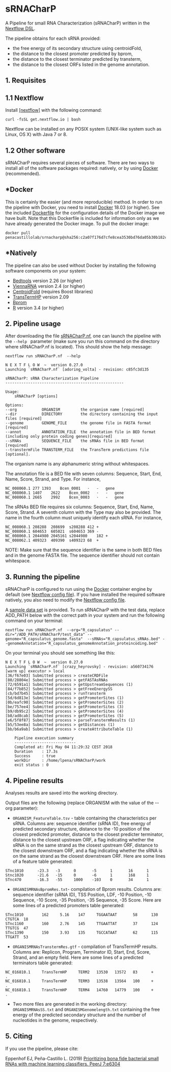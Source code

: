 # sRNACharP

A  Pipeline for small RNA Characterization (sRNACharP) written in the [Nextflow DSL](http://nextflow.io).

The pipeline obtains for each sRNA provided:
* the free energy of its secondary structure using centroidFold,
* the distance to the closest promoter predicted by bprom, 
* the distance to the closest terminator predicted by transterm,
* the distance to the closest ORFs listed in the genome annotation.


## 1. Requisites

## 1.1 Nextflow

Install [[nextflow]](http://nextflow.io) with the following command:
```
curl -fsSL get.nextflow.io | bash
```
Nextflow can be installed on any POSIX system (UNIX-like system such as Linux, OS X) with Java 7 or 8.

## 1.2 Other software

sRNACharP  requires several pieces of software. There are two ways to install all of the software packages required: natively, or by using [Docker](https://www.docker.com/) (recommended).

## *Docker
This is certainly the easier (and more reproducible) method. In order to run the pipeline with Docker, you need to install [Docker](https://www.docker.com/) 18.03 (or higher). See the included [Dockerfile](Dockerfile) for the configuration details of the Docker image we have built. Note that this Dockerfile is included for information only as we have already generated the Docker image. To pull the docker image:

```
docker pull penacastillolab/srnacharp@sha256:c2a07f176d7cfe8cea3530bd76da05b30b182cdfe4d4b878f7d90e81f2d6a5f3
```

## *Natively

The pipeline can also be used without Docker by installing the following software components on your system:

* [Bedtools](http://bedtools.readthedocs.io/en/latest/index.html) version 2.26 (or higher)
* [ViennaRNA](https://www.tbi.univie.ac.at/RNA/) version 2.4 (or higher)
* [CentroidFold](https://github.com/satoken/centroid-rna-package) (requires Boost libraries)
* [TransTermHP](http://transterm.cbcb.umd.edu/index.php) version 2.09
* [Bprom](http://www.softberry.com/berry.phtml?topic=fdp.htm&no_menu=on)
* [R](https://www.r-project.org/) version 3.4 (or higher)

## 2. Pipeline usage

After downloading the file [sRNACharP.nf](sRNACharP.nf), one can launch the pipeline with the `--help ` parameter (make sure you run this command on the directory where sRNACharP.nf is located). This should show the help message:

```
nextflow run sRNACharP.nf  --help
```

```
N E X T F L O W  ~  version 0.27.0
Launching `sRNACharP.nf` [adoring_volta] - revision: c85fc3d135

sRNACharP: sRNA Characterization Pipeline
----------------------------------------------------

Usage: 
    sRNACharP [options]

Options:
--org           ORGANISM         the organism name [required]
--dir           DIRECTORY        the directory containing the input files [required]
--genome        GENOME_FILE      the genome file in FASTA format [required]
--annot         ANNOTATION_FILE  the annotation file in BED format (including only protein coding genes)[required]
--sRNAs         SEQUENCE_FILE    the sRNAs file in BED format [required]
--transtermFile TRANSTERM_FILE   the TransTerm predictions file [optional].

```

The organism name is any alphanumeric string without whitespaces.

The annotation file is a BED file with seven columns: Sequence, Start, End, Name, Score, Strand, and Type. For instance,

```
NC_008060.1	277	1393	Bcen_0001	·	-	gene
NC_008060.1	1407	2622	Bcen_0002	·	-	gene
NC_008060.1	2665	2992	Bcen_0003	·	-	gene
```

The sRNAs BED file requires six columns: Sequence, Start, End, Name, Score, Strand. A seventh column with the Type may also be provided. The name in the fourth column must uniquely identify each sRNA. For instance,
```
NC_008060.1	208288	208699	s208288	412	+
NC_008060.1	604653	605021	s604653	369	-
NC_008060.1	2044980	2045161	s2044980	182	+
NC_008062.1	409323	409390	s409323	68	+
```

NOTE: Make sure that the sequence identifier is the same in both BED files and in the genome FASTA file. The sequence identifier should not contain whitespace.

## 3. Running the pipeline
sRNACharP is configured to run using the [Docker](https://www.docker.com/) container engine by default (see [Nextflow config file](nextflow.config)). If you have installed the required software natively, you also need to modify the [Nextflow config file](nextflow.config).

A [sample data set](test_data) is provided. To run sRNACharP with the test data, replace ADD_PATH below with the correct path in your system and run the following command on your terminal:

```
nextflow run sRNACharP.nf  --org="R_capsulatus" --dir="/ADD_PATH/sRNACharP/test_data" --genome="R_capsulatus_genome.fasta"  --sRNAs="R_capsulatus_sRNAs.bed" --genomeAnnotation="R_capsulatus_genomeAnnotation_proteincoding.bed"

```

On your terminal you should see something like this:

```
N E X T F L O W  ~  version 0.27.0
Launching `sRNACharP.nf` [crazy_heyrovsky] - revision: a560734176
[warm up] executor > local
[36/f67e03] Submitted process > createCRDFile
[80/28804e] Submitted process > getFASTAsRNAs
[72/6591a1] Submitted process > getUpstreamSequences (1)
[84/f7b852] Submitted process > getFreeEnergySS
[cb/bd7b45] Submitted process > runTransterm
[5d/6d813e] Submitted process > getPromoterSites (1)
[0b/eafc90] Submitted process > getPromoterSites (2)
[be/757ee4] Submitted process > getPromoterSites (3)
[b9/db95c2] Submitted process > getPromoterSites (4)
[b8/ad8cab] Submitted process > getPromoterSites (5)
[e6/5f8f87] Submitted process > parseTranstermResults (1)
[b5/53ee8a] Submitted process > getDistances (1)
[bb/b6a9ab] Submitted process > createAttributeTable (1)

    Pipeline execution summary
    ---------------------------
    Completed at: Fri May 04 11:29:32 CEST 2018
    Duration    : 17.3s
    Success     : true
    workDir     : /home/lpena/sRNACharP/work
    exit status : 0
```

## 4. Pipeline results

Analyses results are saved into the working directory.

Output files are the following (replace ORGANISM with the value of the --org parameter):

* `ORGANISM_FeatureTable.tsv` - table containing the characteristics per sRNA. Columns are: sequence identifier (sRNA ID), free energy of predicted secondary structure, distance to the -10 position of the closest predicted promoter, distance to the closest predicter terminator, distance to the
closest upstream ORF, a flag indicating whether the sRNA is on the same strand as the closest upstream ORF, distance to the closest downstream ORF, and a flag indicating whether the sRNA is on the same strand as the closest downstream ORF.
Here are some lines of a feature table generated:

```
STnc1010      -23.3   -3      0       -5      1       16      1
Stnc1020      -21.6   -15     0       -6      1       168     1
STnc470       -16.3   -55     1000    -103    0       34      1
```

* `ORGANISMRNAsBpromRes.txt`- compilation of Bprom results. Columns are: sequence identifier (sRNA ID), TSS Position, LDF, -10 Position, -10 Sequence, -10 Score, -35 Position, -35 Sequence, -35 Score.
Here are some lines of a predicted promoters table generated:

```
STnc1010        162     5.16    147     TGGAATAAT       58      130     CTGTCA  18
STnc1160        160     2.76    145     TTGAATTAT       37      124     TTGTCG  47
STnc1390        150     3.93    135     TGCCATAAT       62      115     TTGATT  53
```

* `ORGANISMRNAsTranstermRes.gtf` - compilation of TransTermHP results. Columns are: Replicon, Program, Terminator ID, Start, End, Score, Strand, and an empty field. 
Here are some lines of a predicted terminators table generated:

```
NC_016810.1     TransTermHP     TERM2   13530   13572   83      +       .
NC_016810.1     TransTermHP     TERM3   13538   13564   100     +       .
NC_016810.1     TransTermHP     TERM4   14760   14779   100     +       .

```

* Two more files are generated in the working directory: `ORGANISMRNAsSS.txt` and `ORGANISMGenomelength.txt` containing the free energy of the predicted secondary structure and the number of nucleotides in the genome, respectively. 

## 5. Citing
If you use the pipeline, please cite:

Eppenhof EJ, Peña-Castillo L. (2019) [Prioritizing bona fide bacterial small RNAs with machine learning classifiers. PeerJ 7:e6304](https://doi.org/10.7717/peerj.6304)

